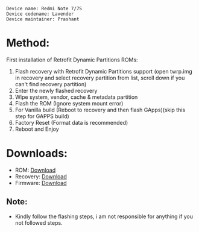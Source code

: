 ```
Device name: Redmi Note 7/7S
Device codename: Lavender
Device maintainer: Prashant
```

# Method:

First installation of Retrofit Dynamic Partitions ROMs:
1. Flash recovery with Retrofit Dynamic Partitions support (open twrp.img in recovery and select recovery partition from list, scroll down if you can't find recovery partition)
2. Enter the newly flashed recovery
3. Wipe system, vendor, cache & metadata partition
4. Flash the ROM (Ignore system mount error)
5. For Vanilla build (Reboot to recovery and then flash GApps)(skip this step for GAPPS build)
6. Factory Reset (Format data is recommended)
7. Reboot and Enjoy

# Downloads:

* ROM: [Download](https://www.pling.com/p/1908484)
* Recovery: [Download](https://sourceforge.net/projects/lc-dev/files/lavender/TWRP-recovery-erofs-dynamic-partitions-230713.img/download)
* Firmware: [Download](https://xiaomifirmwareupdater.com/firmware/lavender/)

## Note:

* Kindly follow the flashing steps, i am not responsible for anything if you not followed steps.
